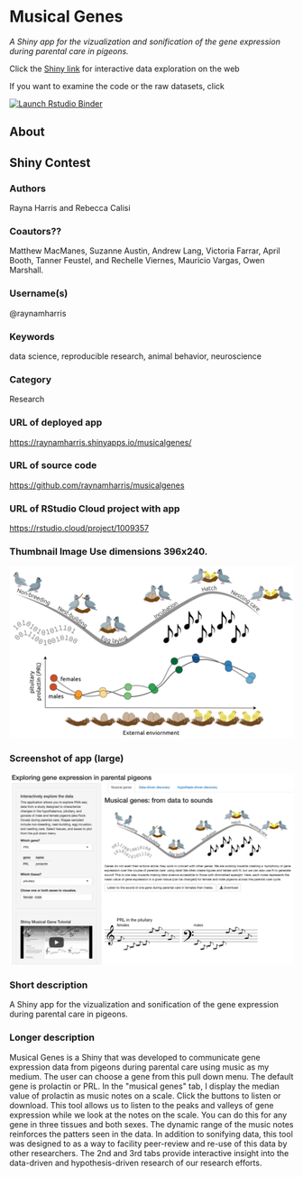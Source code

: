 # Musical Genes

_A Shiny app for the vizualization and sonification of the gene expression during parental care in pigeons._

Click the [Shiny link](https://raynamharris.shinyapps.io/musicalgenes/) for interactive data exploration on the web

If you want to examine the code or the raw datasets, click 

<!-- badges: start -->
  [![Launch Rstudio Binder](http://mybinder.org/badge_logo.svg)](https://mybinder.org/v2/gh/raynamharris/musicalgenes/master?urlpath=rstudio)
  <!-- badges: end -->
  
## About





  
## Shiny Contest

### Authors

Rayna Harris and Rebecca Calisi 

### Coautors??

 Matthew MacManes, Suzanne Austin, Andrew Lang, Victoria Farrar, April Booth, Tanner Feustel, and Rechelle Viernes, Mauricio Vargas, Owen Marshall.

### Username(s)

@raynamharris

### Keywords

data science, reproducible research, animal behavior, neuroscience

### Category

Research

### URL of deployed app

<https://raynamharris.shinyapps.io/musicalgenes/>

### URL of source code

<https://github.com/raynamharris/musicalgenes>

### URL of RStudio Cloud project with app

<https://rstudio.cloud/project/1009357>

### Thumbnail Image Use dimensions 396x240.

![](www/fig_thumbnail.png)

### Screenshot of app (large)

![](www/plotnplay.png)

### Short description

A Shiny app for the vizualization and sonification of the gene expression during parental care in pigeons.

### Longer description

Musical Genes is a Shiny that was developed to communicate gene expression data from pigeons during parental care using music as my medium. The user can choose a gene from this pull down menu. The default gene is prolactin or PRL. In the "musical genes" tab, I display the median value of prolactin as music notes on a scale. Click the buttons to listen or download. This tool allows us to listen to the peaks and valleys of gene expression while we look at the notes on the scale. You can do this for any gene in three tissues and both sexes. The dynamic range of the music notes reinforces the patters seen in the data. In addition to sonifying data, this tool was designed to as a way to facility peer-review and re-use of this data by other researchers. The 2nd and 3rd tabs provide interactive insight into the data-driven and hypothesis-driven research of our research efforts.